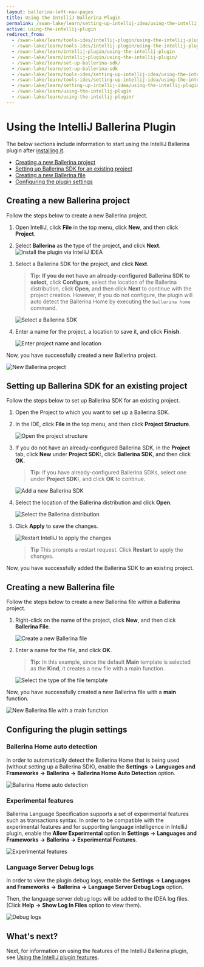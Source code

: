 ```yaml
---
layout: ballerina-left-nav-pages
title: Using the IntelliJ Ballerina Plugin
permalink: /swan-lake/learn/setting-up-intellij-idea/using-the-intellij-plugin/
active: using-the-intellij-plugin
redirect_from:
  - /swan-lake/learn/tools-ides/intellij-plugin/using-the-intellij-plugin
  - /swan-lake/learn/tools-ides/intellij-plugin/using-the-intellij-plugin/
  - /swan-lake/learn/intellij-plugin/using-the-intellij-plugin
  - /swan-lake/learn/intellij-plugin/using-the-intellij-plugin/
  - /swan-lake/learn/set-up-ballerina-sdk/
  - /swan-lake/learn/set-up-ballerina-sdk
  - /swan-lake/learn/tools-ides/setting-up-intellij-idea/using-the-intellij-plugin
  - /swan-lake/learn/tools-ides/setting-up-intellij-idea/using-the-intellij-plugin/
  - /swan-lake/learn/setting-up-intellij-idea/using-the-intellij-plugin
  - /swan-lake/learn/using-the-intellij-plugin
  - /swan-lake/learn/using-the-intellij-plugin/
---
```


# Using the IntelliJ Ballerina Plugin

The below sections include information to start using the IntelliJ Ballerina plugin after [installing it](/learn/intellij-plugin).

- [Creating a new Ballerina project](#creating-a-new-ballerina-project)
- [Setting up Ballerina SDK for an existing project](#setting-up-ballerina-sdk-for-an-existing-project)
- [Creating a new Ballerina file](#creating-a-new-ballerina-file)
- [Configuring the plugin settings](#configuring-the-plugin-settings)

## Creating a new Ballerina project

Follow the steps below to create a new Ballerina project.

1. Open IntelliJ, click **File** in the top menu, click **New**, and then click **Project**.

2. Select **Ballerina** as the type of the project, and click **Next**.
![Install the plugin via IntelliJ IDEA](/learn/images/select-project-type.png)

3. Select a Ballerina SDK for the project, and click **Next**.

    >**Tip:** **If you do not have an already-configured Ballerina SDK to select,** click **Configure**, select the location of the Ballerina distribution, click **Open**, and then click **Next** to continue with the project creation. However, if you do not configure, the plugin will auto detect the Ballerina Home by executing the `ballerina home` command.

    ![Select a Ballerina SDK](/learn/images/select-sdk.png)
   
4. Enter a name for the project, a location to save it, and click **Finish**.

    ![Enter project name and location](/learn/images/enter-project-name-and-location.png)

Now, you have successfully created a new Ballerina project.

![New Ballerina project](/learn/images/new-ballerina-project.png)

## Setting up Ballerina SDK for an existing project

Follow the steps below to set up Ballerina SDK for an existing project.

1. Open the Project to which you want to set up a Ballerina SDK.
2. In the IDE, click **File** in the top menu, and then click **Project Structure**.

    ![Open the project structure](/learn/images/open-project-structure.png)
3. If you do not have an already-configured Ballerina SDK, in the **Project** tab, click **New** under **Project SDK:**, click **Ballerina SDK**, and then click **OK**. 

    >**Tip:** If you have already-configured Ballerina SDKs, select one under **Project SDK:**, and click **OK** to continue.

    ![Add a new Ballerina SDK](/learn/images/add-new-sdk.png)
4. Select the location of the Ballerina distribution and click **Open**.

    ![Select the Ballerina distribution](/learn/images/select-ballerina-distribution.png)
5. Click **Apply** to save the changes.

    ![Restart IntelliJ to apply the changes](/learn/images/apply-changes.png)

    >**Tip** This prompts a restart request. Click **Restart** to apply the changes.

 Now, you have successfully added the Ballerina SDK to an existing project.

## Creating a new Ballerina file

Follow the steps below to create a new Ballerina file within a Ballerina project.

1. Right-click on the name of the project, click **New**, and then click **Ballerina File**.

    ![Create a new Ballerina file](/learn/images/create-new-ballerina-file.png)

2. Enter a name for the file, and click **OK**. 

    > **Tip:** In this example, since the default **Main** template is selected as the **Kind**, it creates a new file with a main function.

    ![Select the type of the file template](/learn/images/select-file-kind.png)

Now, you have successfully created a new Ballerina file with a **main** function.

![New Ballerina file with a main function](/learn/images/new-ballerina-file-with-main-function.png)

## Configuring the plugin settings

### Ballerina Home auto detection

In order to automatically detect the Ballerina Home that is being used (without setting up a Ballerina SDK), enable the **Settings** **->** **Languages and Frameworks** **->** **Ballerina** **->** **Ballerina Home Auto Detection** option.

![Ballerina Home auto detection](/learn/images/auto-detection.png)

### Experimental features

Ballerina Language Specification supports a set of experimental features such as transactions syntax. In order to be compatible with the experimental features and for supporting language intelligence in IntelliJ plugin, enable the **Allow Experimental** option in **Settings** **->** **Languages and Frameworks** **->** **Ballerina** **->** **Experimental Features**.

![Experimental features](/learn/images/experimental-features.png)

### Language Server Debug logs

In order to view the plugin debug logs, enable the **Settings** **->** **Languages and Frameworks** **->** **Ballerina** **->** **Language Server Debug Logs** option.

Then, the language server debug logs will be added to the IDEA log files. (Click **Help** **->** **Show Log In Files** option to view them).

![Debug logs](/learn/images/debug-logs.png)

## What's next?

 Next, for information on using the features of the IntelliJ Ballerina plugin, see [Using the IntelliJ plugin features](/learn/intellij-plugin/using-intellij-plugin-features).
 


 
